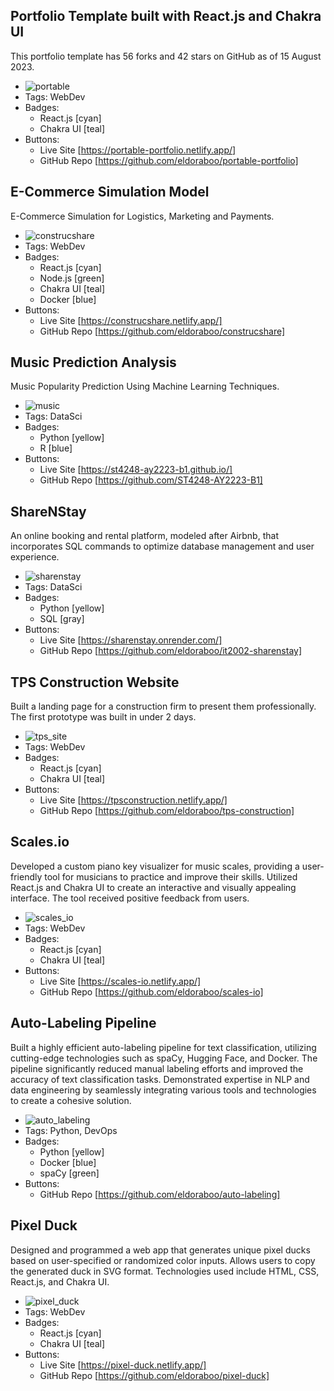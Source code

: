 ## Portfolio Template built with React.js and Chakra UI
This portfolio template has 56 forks and 42 stars on GitHub as of 15 August 2023.
- ![portable](/portfolio/assets/portable.png)
- Tags: WebDev
- Badges:
  - React.js [cyan]
  - Chakra UI [teal]
- Buttons:
  - Live Site [https://portable-portfolio.netlify.app/]
  - GitHub Repo [https://github.com/eldoraboo/portable-portfolio]

## E-Commerce Simulation Model
E-Commerce Simulation for Logistics, Marketing and Payments.
- ![construcshare](/portfolio/assets/construcshare.png)
- Tags: WebDev
- Badges:
  - React.js [cyan]
  - Node.js [green]
  - Chakra UI [teal]
  - Docker [blue]
- Buttons:
  - Live Site [https://construcshare.netlify.app/]
  - GitHub Repo [https://github.com/eldoraboo/construcshare]

## Music Prediction Analysis
Music Popularity Prediction Using Machine Learning Techniques.
- ![music](/portfolio/assets/music.png)
- Tags: DataSci
- Badges:
  - Python [yellow]
  - R [blue]
- Buttons:
  - Live Site [https://st4248-ay2223-b1.github.io/]
  - GitHub Repo [https://github.com/ST4248-AY2223-B1]

## ShareNStay
An online booking and rental platform, modeled after Airbnb, that incorporates SQL commands to optimize database management and user experience.
- ![sharenstay](/portfolio/assets/sharenstay.png)
- Tags: DataSci
- Badges:
  - Python [yellow]
  - SQL [gray]
- Buttons:
  - Live Site [https://sharenstay.onrender.com/]
  - GitHub Repo [https://github.com/eldoraboo/it2002-sharenstay]

## TPS Construction Website
Built a landing page for a construction firm to present them professionally. The first prototype was built in under 2 days.
- ![tps_site](/portfolio/assets/tps_site.png)
- Tags: WebDev
- Badges:
  - React.js [cyan]
  - Chakra UI [teal]
- Buttons:
  - Live Site [https://tpsconstruction.netlify.app/]
  - GitHub Repo [https://github.com/eldoraboo/tps-construction]

## Scales.io
Developed a custom piano key visualizer for music scales, providing a user-friendly tool for musicians to practice and improve their skills. Utilized React.js and Chakra UI to create an interactive and visually appealing interface. The tool received positive feedback from users.
- ![scales_io](/portfolio/assets/scales_io.png)
- Tags: WebDev
- Badges:
  - React.js [cyan]
  - Chakra UI [teal]
- Buttons:
  - Live Site [https://scales-io.netlify.app/]
  - GitHub Repo [https://github.com/eldoraboo/scales-io]

## Auto-Labeling Pipeline
Built a highly efficient auto-labeling pipeline for text classification, utilizing cutting-edge technologies such as spaCy, Hugging Face, and Docker. The pipeline significantly reduced manual labeling efforts and improved the accuracy of text classification tasks. Demonstrated expertise in NLP and data engineering by seamlessly integrating various tools and technologies to create a cohesive solution.
- ![auto_labeling](/portfolio/assets/auto_labeling.png)
- Tags: Python, DevOps
- Badges:
  - Python [yellow]
  - Docker [blue]
  - spaCy [green]
- Buttons:
  - GitHub Repo [https://github.com/eldoraboo/auto-labeling]

## Pixel Duck
Designed and programmed a web app that generates unique pixel ducks based on user-specified or randomized color inputs. Allows users to copy the generated duck in SVG format. Technologies used include HTML, CSS, React.js, and Chakra UI.
- ![pixel_duck](/portfolio/assets/pixel_duck.png)
- Tags: WebDev
- Badges:
  - React.js [cyan]
  - Chakra UI [teal]
- Buttons:
  - Live Site [https://pixel-duck.netlify.app/]
  - GitHub Repo [https://github.com/eldoraboo/pixel-duck]
